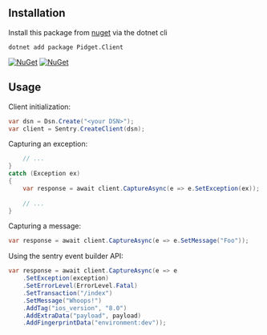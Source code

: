 ## Installation

Install this package from [nuget](https://nuget.org/packages/Pidget.Client) via the dotnet cli 

```
dotnet add package Pidget.Client
```

[![NuGet](https://img.shields.io/nuget/v/Pidget.Client.svg)](https://nuget.org/packages/Pidget.Client)
[![NuGet](https://img.shields.io/nuget/dt/Pidget.Client.svg)](https://nuget.org/packages/Pidget.Client)

## Usage

Client initialization:

```csharp
var dsn = Dsn.Create("<your DSN>");
var client = Sentry.CreateClient(dsn);
```

Capturing an exception:

```csharp
    // ...
}
catch (Exception ex)
{
    var response = await client.CaptureAsync(e => e.SetException(ex));
    
    // ...
}
```

Capturing a message:

```csharp
var response = await client.CaptureAsync(e => e.SetMessage("Foo"));
```

Using the sentry event builder API:

```csharp
var response = await client.CaptureAsync(e => e
    .SetException(exception)
    .SetErrorLevel(ErrorLevel.Fatal)
    .SetTransaction("/index")
    .SetMessage("Whoops!")
    .AddTag("ios_version", "8.0")
    .AddExtraData("payload", payload)
    .AddFingerprintData("environment:dev"));
```
